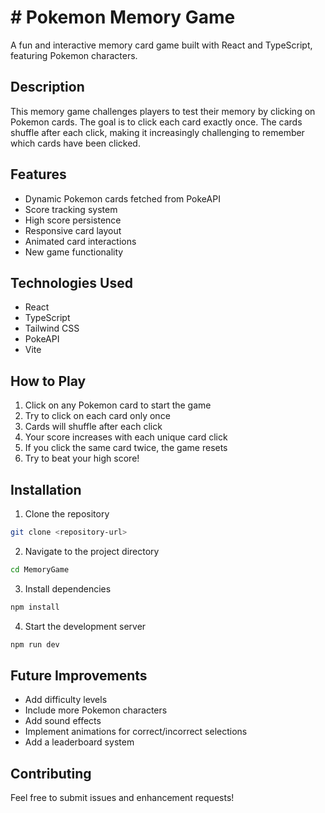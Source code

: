 # # Pokemon Memory Game

A fun and interactive memory card game built with React and TypeScript, featuring Pokemon characters.

## Description

This memory game challenges players to test their memory by clicking on Pokemon cards. The goal is to click each card exactly once. The cards shuffle after each click, making it increasingly challenging to remember which cards have been clicked.

## Features

- Dynamic Pokemon cards fetched from PokeAPI
- Score tracking system
- High score persistence
- Responsive card layout
- Animated card interactions
- New game functionality

## Technologies Used

- React
- TypeScript
- Tailwind CSS
- PokeAPI
- Vite

## How to Play

1. Click on any Pokemon card to start the game
2. Try to click on each card only once
3. Cards will shuffle after each click
4. Your score increases with each unique card click
5. If you click the same card twice, the game resets
6. Try to beat your high score!

## Installation

1. Clone the repository
```bash
git clone <repository-url>
```

2. Navigate to the project directory
```bash
cd MemoryGame
```

3. Install dependencies
```bash
npm install
```

4. Start the development server
```bash
npm run dev
```

## Future Improvements

- Add difficulty levels
- Include more Pokemon characters
- Add sound effects
- Implement animations for correct/incorrect selections
- Add a leaderboard system

## Contributing

Feel free to submit issues and enhancement requests!

